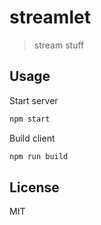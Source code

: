 # streamlet

> stream stuff

## Usage

Start server

```bash
npm start
```

Build client

```bash
npm run build
```

## License

MIT
